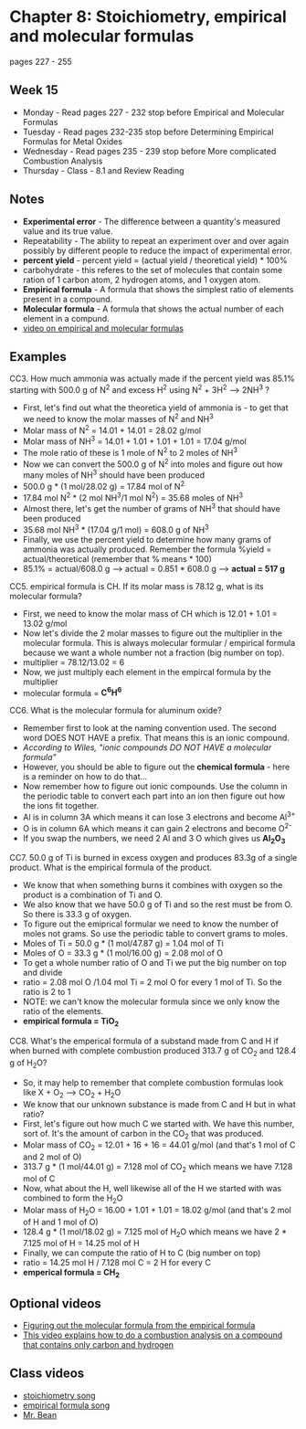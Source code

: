# Chapter 8: Stoichiometry, empirical and molecular formulas

pages 227 - 255

## Week 15

- Monday - Read pages 227 - 232 stop before Empirical and Molecular Formulas
- Tuesday - Read pages 232-235 stop before Determining Empirical Formulas for Metal Oxides
- Wednesday - Read pages 235 - 239 stop before More complicated Combustion Analysis
- Thursday - Class - 8.1 and Review Reading

## Notes

- **Experimental error** - The difference between a quantity's measured value and its true value.
- Repeatability - The ability to repeat an experiment over and over again possibly by different people to reduce the impact of experimental error.
- **percent yield** - percent yield = (actual yield / theoretical yield) * 100%
- carbohydrate - this referes to the set of molecules that contain some ration of 1 carbon atom, 2 hydrogen atoms, and 1 oxygen atom.
- **Empirical formula** - A formula that shows the simplest ratio of elements present in a compound.
- **Molecular formula** - A formula that shows the actual number of each element in a compund.
- [video on empirical and molecular formulas](https://youtu.be/wnRaBWvhYKY)

## Examples

CC3. How much ammonia was actually made if the percent yield was 85.1% starting with 500.0 g of N<sup>2</sup> and excess H<sup>2</sup> using N<sup>2</sup> + 3H<sup>2</sup> --> 2NH<sup>3</sup> ?
- First, let's find out what the theoretica yield of ammonia is - to get that we need to know the molar masses of N<sup>2</sup> and NH<sup>3</sup>
- Molar mass of N<sup>2</sup> = 14.01 + 14.01 = 28.02 g/mol
- Molar mass of NH<sup>3</sup> = 14.01 + 1.01 + 1.01 + 1.01 = 17.04 g/mol
- The mole ratio of these is 1 mole of N<sup>2</sup> to 2 moles of NH<sup>3</sup>
- Now we can convert the 500.0 g of N<sup>2</sup> into moles and figure out how many moles of NH<sup>3</sup> should have been produced
- 500.0 g * (1 mol/28.02 g) = 17.84 mol of N<sup>2</sup>
- 17.84 mol N<sup>2</sup> * (2 mol NH<sup>3</sup>/1 mol N<sup>2</sup>) = 35.68 moles of NH<sup>3</sup>
- Almost there, let's get the number of grams of NH<sup>3</sup> that should have been produced
- 35.68 mol NH<sup>3</sup> * (17.04 g/1 mol) = 608.0 g of NH<sup>3</sup>
- Finally, we use the percent yield to determine how many grams of ammonia was actually produced. Remember the formula %yield = actual/theoretical (remember that % means * 100)
- 85.1% = actual/608.0 g --> actual = 0.851 * 608.0 g --> **actual = 517 g**

CC5. empirical formula is CH. If its molar mass is 78.12 g, what is its molecular formula?
- First, we need to know the molar mass of CH which is 12.01 + 1.01 = 13.02 g/mol
- Now let's divide the 2 molar masses to figure out the multiplier in the molecular formula. This is always molecular formular / empirical formula because we want a whole number not a fraction (big number on top).
- multiplier = 78.12/13.02 = 6
- Now, we just multiply each element in the empircal formula by the multiplier
- molecular formula = **C<sup>6</sup>H<sup>6</sup>**

CC6. What is the molecular formula for aluminum oxide?
- Remember first to look at the naming convention used. The second word DOES NOT HAVE a prefix. That means this is an ionic compound.
- _According to Wiles, "ionic compounds DO NOT HAVE a molecular formula"_
- However, you should be able to figure out the **chemical formula** - here is a reminder on how to do that...
- Now remember how to figure out ionic compounds. Use the column in the periodic table to convert each part into an ion then figure out how the ions fit together.
- Al is in column 3A which means it can lose 3 electrons and become Al<sup>3+</sup>
- O is in column 6A which means it can gain 2 electrons and become O<sup>2-</sup>
- If you swap the numbers, we need 2 Al and 3 O which gives us **Al<sub>2</sub>O<sub>3</sub>**

CC7. 50.0 g of Ti is burned in excess oxygen and produces 83.3g of a single product. What is the empirical formula of the product.
- We know that when something burns it combines with oxygen so the product is a combination of Ti and O. 
- We also know that we have 50.0 g of Ti and so the rest must be from O. So there is 33.3 g of oxygen.
- To figure out the emiprical formular we need to know the number of moles not grams. So use the periodic table to convert grams to moles.
- Moles of Ti = 50.0 g * (1 mol/47.87 g) = 1.04 mol of Ti
- Moles of O = 33.3 g * (1 mol/16.00 g) = 2.08 mol of O
- To get a whole number ratio of O and Ti we put the big number on top and divide
- ratio = 2.08 mol O /1.04 mol Ti = 2 mol O for every 1 mol of Ti. So the ratio is 2 to 1
- NOTE: we can't know the molecular formula since we only know the ratio of the elements.
- **empirical formula = TiO<sub>2</sub>**

CC8. What's the emperical formula of a substand made from C and H if when burned with complete combustion produced 313.7 g of CO<sub>2</sub> and 128.4 g of H<sub>2</sub>O?
- So, it may help to remember that complete combustion formulas look like X + O<sub>2</sub> --> CO<sub>2</sub> + H<sub>2</sub>O
- We know that our unknown substance is made from C and H but in what ratio?
- First, let's figure out how much C we started with. We have this number, sort of. It's the amount of carbon in the CO<sub>2</sub> that was produced.
- Molar mass of CO<sub>2</sub> = 12.01 + 16 + 16 = 44.01 g/mol (and that's 1 mol of C and 2 mol of O)
- 313.7 g * (1 mol/44.01 g) = 7.128 mol of CO<sub>2</sub> which means we have 7.128 mol of C
- Now, what about the H, well likewise all of the H we started with was combined to form the H<sub>2</sub>O
- Molar mass of H<sub>2</sub>O = 16.00 + 1.01 + 1.01 = 18.02 g/mol (and that's 2 mol of H and 1 mol of O)
- 128.4 g * (1 mol/18.02 g) = 7.125 mol of H<sub>2</sub>O which means we have 2 * 7.125 mol of H = 14.25 mol of H
- Finally, we can compute the ratio of H to C (big number on top)
- ratio = 14.25 mol H / 7.128 mol C = 2 H for every C
- **emperical formula = CH<sub>2</sub>**

## Optional videos

- [Figuring out the molecular formula from the empirical formula](https://youtu.be/J_MtVs0aBdU)
- [This video explains how to do a combustion analysis on a compound that contains only carbon and hydrogen](https://youtu.be/BFalll3tSF4)

## Class videos

- [stoichiometry song](https://www.youtube.com/watch?v=YzN_x0lPK9E)
- [empirical formula song](https://www.youtube.com/watch?v=JBCYtQX2ypo)
- [Mr. Bean](https://www.youtube.com/watch?v=6aK2CKrdjbE)
